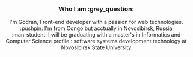 <h3 align="center" >
  <b> Who I am :grey_question:</b>
</h3>
<p align="center">
I'm Godran, Front-end developer with a passion for web technologies. <br>
:pushpin: I'm from Congo but acctually in Novosibirsk, Russia <br>
:man_student: I will be graduating with a master's in Informatics and Computer Science profile : software systems development technology at Novosibirsk State University
<p>

